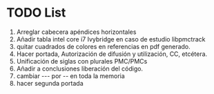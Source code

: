 # TODO List
1. Arreglar cabecera apéndices horizontales
7. Añadir tabla intel core i7 Ivybridge en caso de estudio libpmctrack
8. quitar cuadrados de colores en referencias en pdf generado.
9. Hacer portada, Autorización de difusión y utilización, CC, etcétera.
13. Unificación de siglas con plurales PMC/PMCs
14. Añadir a conclusiones liberación del código.
15. cambiar --- por -- en toda la memoria
16. hacer segunda portada
